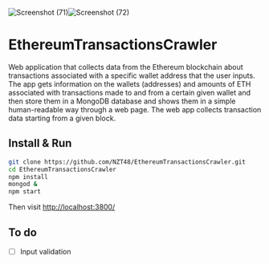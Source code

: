 ![Screenshot (71)](https://user-images.githubusercontent.com/48745848/133569793-0e82e8cb-85c3-4674-b0a6-7ce5d832fe5b.png)![Screenshot (72)](https://user-images.githubusercontent.com/48745848/133569833-f6469342-5cf6-46ff-9748-19845e7dc36d.png)

# EthereumTransactionsCrawler

Web application that collects data from the Ethereum blockchain about transactions associated with a specific wallet address that the user inputs. The app gets information on the wallets (addresses) and amounts of ETH associated with transactions made to and from a certain given wallet and then store them in a MongoDB database and shows them in a simple human-readable way through a web page. The web app collects transaction data starting from a given block.

## Install & Run

```sh
git clone https://github.com/NZT48/EthereumTransactionsCrawler.git
cd EthereumTransactionsCrawler
npm install
mongod &
npm start
```

Then visit [http://localhost:3800/](http://localhost:3800/)

## To do

* [ ] Input validation
